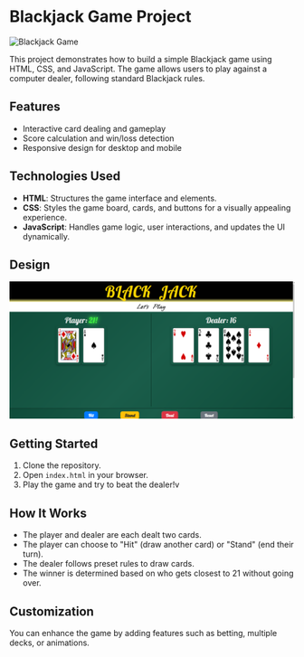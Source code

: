 # Blackjack Game Project

![Blackjack Game](https://media.istockphoto.com/id/156986944/photo/splitting-in-blackjack.webp?a=1&b=1&s=612x612&w=0&k=20&c=PwfilAgt_rNqCs6bRIfEryFNZjkQgPekyFXYcWuSTUU=)

This project demonstrates how to build a simple Blackjack game using HTML, CSS, and JavaScript. The game allows users to play against a computer dealer, following standard Blackjack rules.

## Features

- Interactive card dealing and gameplay
- Score calculation and win/loss detection
- Responsive design for desktop and mobile

## Technologies Used

- **HTML**: Structures the game interface and elements.
- **CSS**: Styles the game board, cards, and buttons for a visually appealing experience.
- **JavaScript**: Handles game logic, user interactions, and updates the UI dynamically.

## Design

![alt text](image.png)

## Getting Started

1. Clone the repository.
2. Open `index.html` in your browser.
3. Play the game and try to beat the dealer!v

## How It Works

- The player and dealer are each dealt two cards.
- The player can choose to "Hit" (draw another card) or "Stand" (end their turn).
- The dealer follows preset rules to draw cards.
- The winner is determined based on who gets closest to 21 without going over.

## Customization

You can enhance the game by adding features such as betting, multiple decks, or animations.

